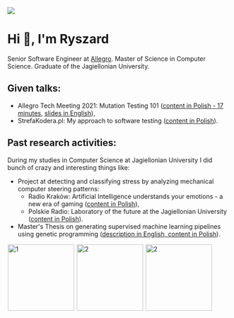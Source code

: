 ![](https://komarev.com/ghpvc/?username=ryszardmakuch&style=flat-square&color=orange&style=flat-square)

# Hi 👋, I'm Ryszard

Senior Software Engineer at [Allegro](https://about.allegro.eu/). Master of Science in Computer Science. Graduate of the Jagiellonian University.

## Given talks:

- Allegro Tech Meeting 2021: Mutation Testing 101 ([content in Polish - 17 minutes](https://youtube.com/watch?v=GibLUL2sYuA), [slides in English](https://github.com/ryszardmakuch/mutation-testing-101-atm-2021)),
- StrefaKodera.pl: My approach to software testing ([content in Polish](https://strefakodera.pl/po-godzinach/ryszard-makuch-o-testowaniu-oprogramowania)).

## Past research activities:

During my studies in Computer Science at Jagiellonian University I did bunch of crazy and interesting things like: 

- Project at detecting and classifying stress by analyzing mechanical computer steering patterns:
  - Radio Kraków: Artificial Intelligence understands your emotions - a new era of gaming ([content in Polish](https://www.radiokrakow.pl/audycje/pracuja-na-nobla/interfejes-emocjonalny-nowatorskie-badania-nad-baedaniem-emocji-uczestnika-gry-przy-pomocy-sztucznej-inteligencji/)),
  - Polskie Radio: Laboratory of the future at the Jagiellonian University ([content in Polish](https://www.polskieradio.pl/9/201/Artykul/1247414,Laboratorium-przyszlosci-na-Uniwersytecie-Jagiellonskim)).
- Master's Thesis on generating supervised machine learning pipelines using genetic programming ([description in English, content in Polish](https://github.com/ryszardmakuch/generating-supervised-ml-pipelines-using-genetic-programming)).

<div>
    <a href="https://ryszardmakuch.github.io/info/img/starcraft_mouse_heatmap_1.jpg"><img src="https://ryszardmakuch.github.io/info/img/starcraft_mouse_heatmap_1.jpg" alt="1" style="height:150px;margin:1px;"/></a>
    <a href="https://ryszardmakuch.github.io/info/img/starcraft_mouse_heatmap_2.jpg"><img src="https://ryszardmakuch.github.io/info/img/starcraft_mouse_heatmap_2.jpg" alt="2" style="height:150px;margin:1px;"/></a>
    <a href="https://ryszardmakuch.github.io/info/img/generating_supervised_machine_learning_pipelines_1.png"><img src="https://ryszardmakuch.github.io/info/img/generating_supervised_machine_learning_pipelines_1.png" alt="2" style="height:150px;margin:1px;"/></a>
</div>
